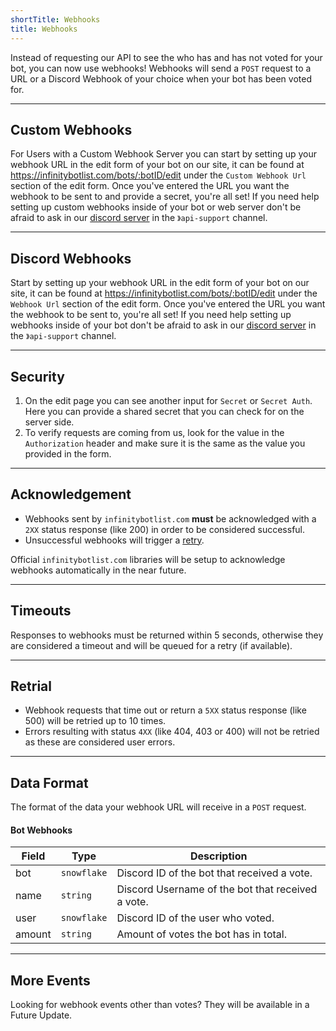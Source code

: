 ```yaml
---
shortTitle: Webhooks
title: Webhooks
---
```


Instead of requesting our API to see the who has and has not voted for your bot, you can now use webhooks! 
Webhooks will send a `POST` request to a URL or a Discord Webhook of your choice when your bot has been voted for.

--- 

## Custom Webhooks
For Users with a Custom Webhook Server you can start by setting up your webhook URL in the edit form of your bot on our site, it can be found at https://infinitybotlist.com/bots/:botID/edit under the `Custom Webhook Url` section of the edit form. Once you've entered the URL you want the webhook to be sent to and provide a secret, you're all set! If you need help setting up custom webhooks inside of your bot or web server don't be afraid to ask in our [discord server](https://infinitybotlist.com/join) in the `》api-support` channel.

---

## Discord Webhooks
Start by setting up your webhook URL in the edit form of your bot on our site, it can be found at https://infinitybotlist.com/bots/:botID/edit under the `Webhook Url` section of the edit form. Once you've entered the URL you want the webhook to be sent to, you're all set! If you need help setting up webhooks inside of your bot don't be afraid to ask in our [discord server](https://infinitybotlist.com/join) in the `》api-support` channel.

---

## Security
1. On the edit page you can see another input for `Secret` or `Secret Auth`. Here you can provide a shared secret that you can check for on the server side.
2. To verify requests are coming from us, look for the value in the `Authorization` header and make sure it is the same as the value you provided in the form.

---

## Acknowledgement
- Webhooks sent by `infinitybotlist.com` **must** be acknowledged with a `2XX` status response (like 200) in order to be considered successful. 
- Unsuccessful webhooks will trigger a [retry](#retrial).

Official `infinitybotlist.com` libraries will be setup to acknowledge webhooks automatically in the near future.

---

## Timeouts
Responses to webhooks must be returned within 5 seconds, otherwise they are considered a timeout and will be queued for a retry (if available).

---

## Retrial
- Webhook requests that time out or return a `5XX` status response (like 500) will be retried up to 10 times. 
- Errors resulting with status `4XX` (like 404, 403 or 400) will not be retried as these are considered user errors.

---

## Data Format
The format of the data your webhook URL will receive in a `POST` request.

#### Bot Webhooks
| Field     | Type        | Description                                                                                         |
| --------- | ----------- | --------------------------------------------------------------------------------------------------- |
| bot       | `snowflake` | Discord ID of the bot that received a vote.                                                         |
| name      | `string`    | Discord Username of the bot that received a vote.                                                   |
| user      | `snowflake` | Discord ID of the user who voted.                                                                   |
| amount    | `string`    | Amount of votes the bot has in total.                                                               |

---

## More Events
Looking for webhook events other than votes? They will be available in a Future Update.
